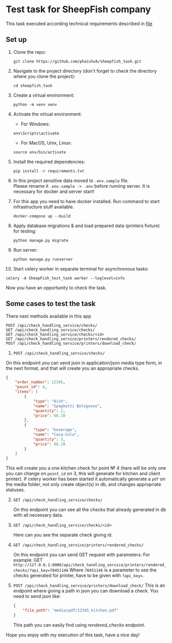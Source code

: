 # Test task for SheepFish company

This task executed according technical requirements described in [file](https://docs.google.com/document/d/1Dxp5BM7j3mcQ5lZRRL7yS9orFQypfp4CkozAgYy0PDs/edit)

## Set up

1. Clone the repo:
    ```shell
    git clone https://github.com/phaishuk/sheepfish_task.git
    ```
2. Navigate to the project directory (don't forget to check the directory where you clone the project):

    ```shell
    cd sheepfish_task
    ```

3. Create a virtual environment:
    ```shell
    python -m venv venv
    ```

4. Activate the virtual environment:

   - For Windows:
   ```shell
   env\Scripts\activate
   ```
   - For MacOS, Unix, Linux:
   ```shell
   source env/bin/activate
   ```
   
5. Install the required dependencies:
   ```shell
   pip install -r requirements.txt
   ```
6. In this project sensitive data moved to `.env.sample` file. \
   Please rename it `.env.sample -> .env` before running server.
   It is necessary for docker and server start!

7. For this app you need to have docker installed. Run command to start infrastructure stuff available.
   ```shell
   docker-compose up --build
   ```

8. Apply database migrations & and load prepared data (printers fixture) for testing:
   ```shell
   python manage.py migrate
   ```

9. Run server:

   ```shell
   python manage.py runserver
   ```
10. Start celery worker in separate terminal for asynchronous tasks:
   ```shell
   celery -A SheepFish_test_task worker --loglevel=info
   ```


   Now you have an opportunity to check the task.

## Some cases to test the task

There next methods available in this app

   ```shell
   POST /api/check_handling_service/checks/
   GET /api/check_handling_service/checks/
   GET /api/check_handling_service/checks/<id>
   GET /api/check_handling_service/printers/rendered_checks/
   POST /api/check_handling_service/printers/download_check/
   ```

1. `POST /api/check_handling_service/checks/`

On this endpoint you can send json in application/json media type form, in the next format, 
and that will create you an appropriate checks.

   ```json
   {
       "order_number": 12345,
       "point_id": 4,
       "items": [
           {
               "type": "dish",
               "name": "Spaghetti Bolognese",
               "quantity": 2,
               "price": 66.10
           },
           {
               "type": "beverage",
               "name": "Coca-Cola",
               "quantity": 3,
               "price": 88.20
           }
       ]
   }
   ```



This will create you a one kitchen check for point № 4 
(here will be only one you can change on `point_id` on 3, this will generate for kitchen and client printer). 
If celery worker has been started it automatically generate a `pdf` on the media folder, not only create object(s) in db, 
and changes appropriate statuses.

2. `GET /api/check_handling_service/checks/`

   On this endpoint you can see all the checks that already generated in db with all necessary data.

3. `GET /api/check_handling_service/checks/<id>`

   Here can you see the separate check giving id.

4. `GET /api/check_handling_service/printers/rendered_checks/`

   On this endpoint you can send GET request with parameters:
   For example: GET
   `http://127.0.0.1:8000/api/check_handling_service/printers/rendered_checks/?api_key=78451146`
   Where `78451146` is a parameter to see the checks generated for printer, have to be given with `?api_key=`.

5. `POST /api/check_handling_service/printers/download_check/`
   This is an endpoint where giving a path in json you can download a check.
   You need to send json like:
   ```json
   {
       "file_path": "media/pdf/12345_kitchen.pdf"
   }
   ```
   This path you can easily find using _rendered_checks_ endpoint.


Hope you enjoy with my execution of this task, have a nice day!
